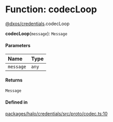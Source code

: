 # Function: codecLoop

[@dxos/credentials](../modules/dxos_credentials.md).codecLoop

**codecLoop**(`message`): `Message`

#### Parameters

| Name | Type |
| :------ | :------ |
| `message` | `any` |

#### Returns

`Message`

#### Defined in

[packages/halo/credentials/src/proto/codec.ts:10](https://github.com/dxos/dxos/blob/main/packages/halo/credentials/src/proto/codec.ts#L10)
